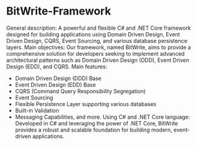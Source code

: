 # BitWrite-Framework
General description: 
  A powerful and flexible C# and .NET Core framework designed for building applications using Domain Driven Design, Event Driven Design, CQRS, Event Sourcing, and various database persistence layers.
Main objectives:
  Our framework, named BitWrite, aims to provide a comprehensive solution for developers seeking to implement advanced architectural patterns such as Domain Driven Design (DDD), Event Driven Design (EDD), and CQRS.
Main features:
 - Domain Driven Design (DDD) Base
 - Event Driven Design (EDD) Base
 - CQRS (Command Query Responsibility Segregation)
 - Event Sourcing
 - Flexible Persistence Layer supporting various databases
 - Built-in Validation
 - Messaging Capabilities, and more.
Using C# and .NET Core language:
  Developed in C# and leveraging the power of .NET Core, BitWrite provides a robust and scalable foundation for building modern, event-driven applications.
